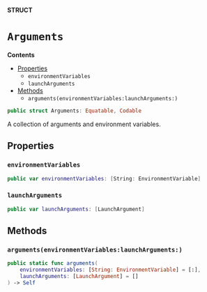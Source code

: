 **STRUCT**

# `Arguments`

**Contents**

- [Properties](#properties)
  - `environmentVariables`
  - `launchArguments`
- [Methods](#methods)
  - `arguments(environmentVariables:launchArguments:)`

```swift
public struct Arguments: Equatable, Codable
```

A collection of arguments and environment variables.

## Properties
### `environmentVariables`

```swift
public var environmentVariables: [String: EnvironmentVariable]
```

### `launchArguments`

```swift
public var launchArguments: [LaunchArgument]
```

## Methods
### `arguments(environmentVariables:launchArguments:)`

```swift
public static func arguments(
    environmentVariables: [String: EnvironmentVariable] = [:],
    launchArguments: [LaunchArgument] = []
) -> Self
```
